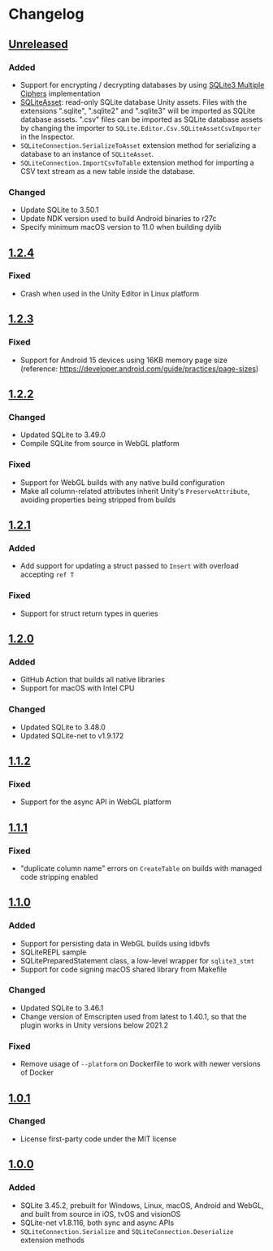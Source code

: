 # Changelog
## [Unreleased](https://github.com/gilzoide/unity-sqlite-net/compare/1.2.4...HEAD)
### Added
- Support for encrypting / decrypting databases by using [SQLite3 Multiple Ciphers](https://utelle.github.io/SQLite3MultipleCiphers/) implementation
- [SQLiteAsset](Runtime/SQLiteAsset.cs): read-only SQLite database Unity assets.
  Files with the extensions ".sqlite", ".sqlite2" and ".sqlite3" will be imported as SQLite database assets.
  ".csv" files can be imported as SQLite database assets by changing the importer to `SQLite.Editor.Csv.SQLiteAssetCsvImporter` in the Inspector.
- `SQLiteConnection.SerializeToAsset` extension method for serializing a database to an instance of `SQLiteAsset`.
- `SQLiteConnection.ImportCsvToTable` extension method for importing a CSV text stream as a new table inside the database.

### Changed
- Update SQLite to 3.50.1
- Update NDK version used to build Android binaries to r27c
- Specify minimum macOS version to 11.0 when building dylib


## [1.2.4](https://github.com/gilzoide/unity-sqlite-net/tree/1.2.4)
### Fixed
- Crash when used in the Unity Editor in Linux platform


## [1.2.3](https://github.com/gilzoide/unity-sqlite-net/tree/1.2.3)
### Fixed
- Support for Android 15 devices using 16KB memory page size (reference: https://developer.android.com/guide/practices/page-sizes)


## [1.2.2](https://github.com/gilzoide/unity-sqlite-net/tree/1.2.2)
### Changed
- Updated SQLite to 3.49.0
- Compile SQLite from source in WebGL platform

### Fixed
- Support for WebGL builds with any native build configuration
- Make all column-related attributes inherit Unity's `PreserveAttribute`, avoiding properties being stripped from builds


## [1.2.1](https://github.com/gilzoide/unity-sqlite-net/tree/1.2.1)
### Added
- Add support for updating a struct passed to `Insert` with overload accepting `ref T`

### Fixed
- Support for struct return types in queries


## [1.2.0](https://github.com/gilzoide/unity-sqlite-net/tree/1.2.0)
### Added
- GitHub Action that builds all native libraries
- Support for macOS with Intel CPU

### Changed
- Updated SQLite to 3.48.0
- Updated SQLite-net to v1.9.172


## [1.1.2](https://github.com/gilzoide/unity-sqlite-net/tree/1.1.2)
### Fixed
- Support for the async API in WebGL platform


## [1.1.1](https://github.com/gilzoide/unity-sqlite-net/tree/1.1.1)
### Fixed
- "duplicate column name" errors on `CreateTable` on builds with managed code stripping enabled


## [1.1.0](https://github.com/gilzoide/unity-sqlite-net/tree/1.1.0)
### Added
- Support for persisting data in WebGL builds using idbvfs
- SQLiteREPL sample
- SQLitePreparedStatement class, a low-level wrapper for `sqlite3_stmt`
- Support for code signing macOS shared library from Makefile

### Changed
- Updated SQLite to 3.46.1
- Change version of Emscripten used from latest to 1.40.1, so that the plugin works in Unity versions below 2021.2

### Fixed
- Remove usage of `--platform` on Dockerfile to work with newer versions of Docker


## [1.0.1](https://github.com/gilzoide/unity-sqlite-net/tree/1.0.1)
### Changed
- License first-party code under the MIT license


## [1.0.0](https://github.com/gilzoide/unity-sqlite-net/tree/1.0.0)
### Added
- SQLite 3.45.2, prebuilt for Windows, Linux, macOS, Android and WebGL, and built from source in iOS, tvOS and visionOS
- SQLite-net v1.8.116, both sync and async APIs
- `SQLiteConnection.Serialize` and `SQLiteConnection.Deserialize` extension methods
